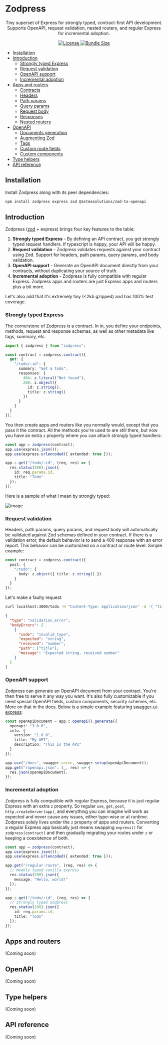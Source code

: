 # Zodpress

<p align="center">Tiny superset of Express for strongly typed, contract-first API development. Supports OpenAPI, request validation, nested routers, and regular Express for incremental adoption.</p>

<p align="center">
  <a href="https://github.com/strblr/zodpress/blob/master/LICENSE">
    <img alt="License" src="https://img.shields.io/github/license/strblr/zodpress"/>
  </a>
  <a href="https://bundlephobia.com/package/zodpress">
    <img alt="Bundle Size" src="https://img.shields.io/bundlephobia/minzip/zodpress?label=npm"/>
  </a>
</p>

- [Installation](#installation)
- [Introduction](#introduction)
  - [Strongly typed Express](#strongly-typed-express)
  - [Request validation](#request-validation)
  - [OpenAPI support](#openapi-support)
  - [Incremental adoption](#incremental-adoption)
- [Apps and routers](#apps-and-routers)
  - [Contracts](#contracts)
  - [Headers](#headers)
  - [Path params](#path-params)
  - [Query params](#query-params)
  - [Request body](#request-body)
  - [Responses](#responses)
  - [Nested routers](#nested-routers)
- [OpenAPI](#openapi)
  - [Documents generation](#documents-generation)
  - [Augmenting Zod](#augmenting-zod)
  - [Tags](#tags)
  - [Custom route fields](#custom-route-fields)
  - [Custom components](#custom-components)
- [Type helpers](#type-helpers)
- [API reference](#api-reference)

## Installation

Install Zodpress along with its peer dependencies:

```bash
npm install zodpress express zod @asteasolutions/zod-to-openapi
```

## Introduction

Zodpress ([zod](https://zod.dev/) + express) brings four key features to the table:

1. **Strongly typed Express** - By defining an API contract, you get strongly typed request handlers. If typescript is happy, your API will be happy.
2. **Request validation** - Zodpress validates requests against your contract using Zod. Support for headers, path params, query params, and body validation.
3. **OpenAPI support** - Generate an OpenAPI document directly from your contracts, without duplicating your source of truth.
4. **Incremental adoption** - Zodpress is fully compatible with regular Express. Zodpress apps and routers are just Express apps and routers plus a bit more.

Let's also add that it's extremely tiny (<2kb gzipped) and has 100% test coverage.

### Strongly typed Express

The cornerstone of Zodpress is a contract. In in, you define your endpoints, methods, request and response schemas, as well as other metadata like tags, summary, etc.

```ts
import { zodpress } from "zodpress";

const contract = zodpress.contract({
  get: {
    "/todo/:id": {
      summary: "Get a todo",
      responses: {
        404: z.literal("Not found"),
        200: z.object({
          id: z.string(),
          title: z.string()
        })
      }
    }
  }
});
```

You then create apps and routers like you normally would, except that you pass it the contract. All the methods you're used to are still there, but now you have an extra `z` property where you can attach strongly typed handlers:

```ts
const app = zodpress(contract);
app.use(express.json());
app.use(express.urlencoded({ extended: true }));

app.z.get("/todo/:id", (req, res) => {
  res.status(200).json({
    id: req.params.id,
    title: "Todo"
  });
});
```

Here is a sample of what I mean by strongly typed:

![image](https://github.com/user-attachments/assets/74429229-a2d4-4d24-a179-e101afd946cb)

### Request validation

Headers, path params, query params, and request body will automatically be validated against Zod schemas defined in your contract. If there is a validation error, the default behavior is to send a 400 response with an error report. This behavior can be customized on a contract or route level. Simple example:

```ts
const contract = zodpress.contract({
  post: {
    "/todo": {
      body: z.object({ title: z.string() })
    }
  }
});
```

Let's make a faulty request:

```bash
curl localhost:3000/todo -H "Content-Type: application/json" -d '{ "title": 42 }'
```

```json
{
  "type": "validation_error",
  "bodyErrors": [
    {
      "code": "invalid_type",
      "expected": "string",
      "received": "number",
      "path": ["title"],
      "message": "Expected string, received number"
    }
  ]
}
```

### OpenAPI support

Zodpress can generate an OpenAPI document from your contract. You're then free to serve it any way you want. It's also fully customizable if you need special OpenAPI fields, custom components, security schemes, etc. More on that in the docs. Below is a simple example featuring [swagger-ui-express](https://www.npmjs.com/package/swagger-ui-express):

```ts
const openApiDocument = app.z.openapi().generate({
  openapi: "3.0.0",
  info: {
    version: "1.0.0",
    title: "My API",
    description: "This is the API"
  }
});

app.use("/docs", swagger.serve, swagger.setup(openApiDocument));
app.get("/openapi.json", (_, res) => {
  res.json(openApiDocument);
});
```

### Incremental adoption

Zodpress is fully compatible with regular Express, because it is just regular Express with an extra `z` property. So regular `use`, `get`, `post`, `http.createServer(app)`, and everything you can imagine will work as expected and never cause any issues, either type-wise or at runtime. Zodpress solely lives under the `z` property of apps and routers. Converting a regular Express app basically just means swapping `express()` for `zodpress(contract)` and then gradually migrating your routes under `z` or keeping a coexistence of both.

```ts
const app = zodpress(contract);
app.use(express.json());
app.use(express.urlencoded({ extended: true }));

app.get("/regular-route", (req, res) => {
  // Weakly typed vanilla express
  res.status(200).json({
    message: "Hello, world!"
  });
});

app.z.get("/todo/:id", (req, res) => {
  // Strongly typed zodpress
  res.status(200).json({
    id: req.params.id,
    title: "Todo"
  });
});
```

## Apps and routers

(Coming soon)

## OpenAPI

(Coming soon)

## Type helpers

(Coming soon)

## API reference

(Coming soon)
